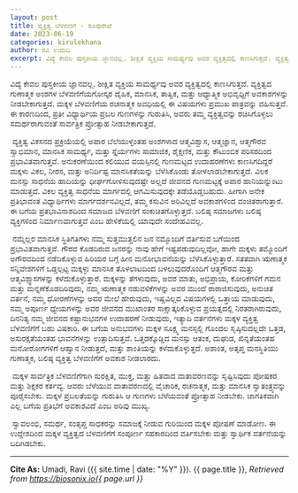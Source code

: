 ```yaml
---
layout: post
title: ವ್ಯಕ್ತಿತ್ವ ಬೆಳವಣಿಗೆ - ರೂಪುರೇಖೆ
date: 2023-06-19
categories: kirulekhana
author: ರವಿ ಉಮದಿ
excerpt: ವಿದ್ಯೆ ಕೇವಲ ಪುಸ್ತಕೀಯ ಜ್ಞಾನವಲ್ಲ. ಶೀಕ್ಷಿತ ವ್ಯಕ್ತಿಯ ಸಾಮರ್ಥ್ಯವು ಅವರ ವ್ಯಕ್ತಿತ್ವದಲ್ಲಿ ಕಾಣಸಿಗುತ್ತದೆ. ವ್ಯಕ್ತಿತ್ವದ ಗುಣಾತ್ಮಕ ಅಂಶಗಳ ಬೆಳವಣಿಗೆಯಗೋಸ್ಕರ ದೈಹಿಕ, ಮಾನಸಿಕ, ತಾತ್ವಿಕ, ಮತ್ತು ಆಧ್ಯಾತ್ಮಿಕ ಅಭಿವೃಧ್ದಿಗೆ ಅವಕಾಶಗಳನ್ನು ನೀಡಬೇಕಾಗುತ್ತದೆ.
---
```


ವಿದ್ಯೆ ಕೇವಲ ಪುಸ್ತಕೀಯ ಜ್ಞಾನವಲ್ಲ. ಶೀಕ್ಷಿತ ವ್ಯಕ್ತಿಯ ಸಾಮರ್ಥ್ಯವು ಅವರ ವ್ಯಕ್ತಿತ್ವದಲ್ಲಿ ಕಾಣಸಿಗುತ್ತದೆ. ವ್ಯಕ್ತಿತ್ವದ ಗುಣಾತ್ಮಕ ಅಂಶಗಳ ಬೆಳವಣಿಗೆಯಗೋಸ್ಕರ ದೈಹಿಕ, ಮಾನಸಿಕ, ತಾತ್ವಿಕ, ಮತ್ತು ಆಧ್ಯಾತ್ಮಿಕ ಅಭಿವೃಧ್ದಿಗೆ ಅವಕಾಶಗಳನ್ನು ನೀಡಬೇಕಾಗುತ್ತದೆ. ಮಕ್ಕಳ ಬೆಳವಣಿಗೆಯ ರಚನಾತ್ಮಕ ಅವಧಿಯಲ್ಲಿ ಈ ವಿಷಯಗಳು ಪ್ರಮುಖ ಪಾತ್ರವನ್ನು ವಹಿಸುತ್ತವೆ. ಈ ಕಾರಣದಿಂದ, ಪ್ರತೀ ವಿಧ್ಯಾರ್ಥಿಯ ಪ್ರಬಲ ಗುಣಗಳನ್ನು ಗುರುತಿಸಿ, ಅವರು ತಮ್ಮ ವ್ಯಕ್ತಿತ್ವವನ್ನು ರಚಿಸಿಗೊಳ್ಳಲು ಸಮರ್ಥರಾಗುವಂತೆ ಸಾರ್ವತ್ರಿಕ ಪ್ರೋತ್ಸಾಹ ನೀಡಬೇಕಾಗುತ್ತದೆ. 

​	ವ್ಯಕ್ತಿತ್ವ ವಿಕಸನದ ಪ್ರಕ್ರಿಯೆಯಲ್ಲಿ ಅಪಾರ ಬೆಲೆಯುಳ್ಳಂತಹ ಅಂಶಗಳಾದ ಆತ್ಮವಿಶ್ವಾಸ, ಆತ್ಮಜ್ಞಾನ, ಆತ್ಮಗೌರವ ಸ್ವಾಭಿಮಾನ, ಮಾನಸಿಕ ಸಾಮರ್ಥ್ಯ, ಮತ್ತು ಸ್ತೈರ್ಯಗಳು ಸಾಮಾಜಿಕ, ಶೈಕ್ಷಣಿಕ, ಮತ್ತು ಕೌಟುಂಬಿಕ ಪರಿಸರದಿಂದ ಪ್ರಭಾವಿತವಾಗುತ್ತವೆ. ಅನುಕರಣೆಯಿಂದ ಕಲಿಯುವ ವಯಸ್ಸಿನಲ್ಲಿ ಗುಣಮಟ್ಟದ ಉದಾಹರಣೆಗಳು ಕಾಣಸಿಗದಿದ್ದರೆ ಮಕ್ಕಳು ವಿಕಲ, ನೀರಸ, ಮತ್ತು ಅನಿರ್ದಿಷ್ಟ ಮಾನಸಿಕತೆಯನ್ನು ಬೆಳೆಸಿಕೊಂಡು ತೋಳಲಾಡಬೇಕಾಗುತ್ತದೆ. ವಿಲಕ ಮನಸ್ಸು ಸಾಧನೆಯ ಹಾದಿಯನ್ನು ಧೀರ್ಘಗೋಳಿಸುವುದಷ್ಟೇ ಅಲ್ಲದೆ ಜೀವನದ ಗುಣಮಟ್ಟಕ್ಕೆ ಅಪಾರ ಹಾನಿಯನ್ನುಂಟು ಮಾಡುತ್ತದೆ. ವಿಕಲ ವ್ಯಕ್ತಿತ್ವ ಸಾಧನೆಯ ಮಾರ್ಗದಲ್ಲಿ ಆಗಮಿಸುವುದಕ್ಕೇ ತಡೆಯೊಡ್ಡಬಹುದು. ಹೀಗಾಗಿ ಅನೇಕ ಪ್ರತಿಭಾವಂತ ವಿಧ್ಯಾರ್ಥಿಗಳು ಮಾರ್ಗದರ್ಶನವಿಲ್ಲದೆ, ತಮ್ಮ ಕಸುವಿನ ಅರಿವಿಲ್ಲದೆ ಅವಕಾಶಗಳಿಂದ ವಂಚಿತರಾಗುತ್ತಾರೆ. ಈ ಬಗೆಯ ಪ್ರತಭಾವಿನಾಶದಿಂದ ಸಮಾಜದ ಬೆಳವಣಿಗೆ ಸಂಕುಚಿತಗೊಳ್ಳುತ್ತದೆ. ಬಲಿಷ್ಠ ಸಮಾಜಗಳು ಬಲಿಷ್ಠ ವ್ಯಕ್ತಿಗಳಿಂದ ನಿರ್ಮಾಣವಾಗುತ್ತವೆ ಎಂಬ ಹೇಳಿಕೆಯಲ್ಲಿ ಯಾವುದೇ ಸಂದೇಹವಿವಲ್ಲ.

​	ನಮ್ಮೆಲ್ಲರ ಮಾನಸಿಕ ಸ್ಥಿತಿಗತಿಗಳು ನಮ್ಮ ಸುತ್ತಮುತ್ತಲಿನ ಜನ ನಮ್ಮೊಂದಿಗೆ ವರ್ತಿಸುವ ಬಗೆಯಿಂದ ಪ್ರಭಾವಿತವಾಗುತ್ತವೆ. ಗೌರವ ಕೊಡದಿರುವ ಜನರನ್ನು ನಾವು ಹೇಗೆ ಇಷ್ಟಪಡುವುದಿಲ್ಲವೋ, ಹಾಗೇ ಮಕ್ಕಳು ತಮ್ಮೊಂದಿಗೆ ಅಗೌರವದಿಂದ ನಡೆದಿಕೊಳ್ಳುವ ಹಿರಿಯರ ಬಗ್ಗೆ ಹೀನ ಮನೋಭಾವನೆಯನ್ನು ಬೆಳೆಸಿಕೊಳ್ಳುತ್ತಾರೆ. ಸತತವಾಗಿ ಋಣಾತ್ಮಕ ಸನ್ನಿವೇಶಗಳಿಗೆ ಒಡ್ಡಲ್ಪಟ್ಟ ಮಕ್ಕಳ್ಳು ಮಾನಸಿಕ ತೊಳಲಾಟದಿಂದ ಬಳಲುವುದರೊಂದಿಗೆ ಆತ್ಮಗೌರವ ಮತ್ತು ಆತ್ಮವಿಶ್ಸ್ವಾಸಗಳನ್ನು ಕಳೆದುಕೊಳ್ಳುತ್ತಾರೆ. ಮಕ್ಕಳನ್ನು ತೆಗಳುವುದು, ಅವರ ಮಾತು, ಅಭಿಪ್ರಾಯ, ಕೋರಿಕೆಗಳಿಗೆ ಗಮನ ಮತ್ತು ಮನ್ನಣೆಕೊಡದಿರಿವುದು, ನಮ್ಮ ಋಣಾತ್ಮಕ ನಡುವಳಿಕೆಗಳನ್ನು ಅವರ ಮುಂದೆ ರಾರಾಜಿಸುವುದು, ಅನುಚಿತ ವರ್ತನೆ, ನಮ್ಮ ಧೋರಣೆಗಳನ್ನು ಅವರ ಮೇಲೆ ಹೇರುವುದು, ಇಷ್ಡವಿಲ್ಲದ ವಿಷಯಗಳಲ್ಲಿ ಒತ್ತಾಯ ಮಾಡುವುದು, ನಮ್ಮ ಅಪೂರ್ಣ ಧ್ಯೇಯಗಳನ್ನು ಅವರ ಜೀವನದ ಮುಖಾಂತರ ಸಾಕ್ಷಾತ್ಕರಿಕೊಳ್ಳುವ ಪ್ರಯತ್ನದಲ್ಲಿ ನಿರತರಾಗಿರುವುದು, ದಿನನಿತ್ಯ ನಮ್ಮ ಜೀವನದ ಕಷ್ಟಾನುಭವಗಳ ಉದಾಹರಣೆ ನೀಡುವುದು, ಇತ್ಯಾದಿ ವರ್ತನೆಗಳು ಮಕ್ಕಳ ವ್ಯಕ್ತಿತ್ವ ಬೆಳವಣಿಗೆಗೆ ಬಹು ವಿಷಕಾರಿ. ಈ ಬಗೆಯ ಅನುಭವಗಳು ಮಕ್ಕಳ ಸೂಕ್ಷ್ಮ ಮನಸ್ಸಲ್ಲಿ ಗೊಂದಲ ಸೃಷ್ಠಿಸುದಲ್ಲದೇ ಒತ್ತಡ, ಅಸುರಕ್ಷತೆಯಂತಹ ಭಾವನೆಗಳನ್ನು ಉತ್ಪಾದಿಸುತ್ತವೆ. ಒತ್ತಡಕ್ಕೊಡ್ಡಿದ ಮನಸ್ಸು ಆತಂಕ, ದುಘುಡ, ಖಿನ್ನತೆಯಂತಹ ಮನೋರೋಗಗಳಿಗೆ ಆಹ್ವಾನ ನೀಡುತ್ತದೆ, ಮತ್ತು ಶಾಂತಿಯನ್ನು ಕಳೆದುಕೊಳ್ಳುತ್ತದೆ. ಅಶಾಂತ, ಅತೃಪ್ತ ಮನಸ್ಥಿತಿಯು ಗುಣಾತ್ಮಕ, ಬಲಿಷ್ಠ ವ್ಯಕ್ತಿತ್ವ ಬೆಳವಣಿಗೆಗೆ ಅವಕಾಶ ನೀಡಲಾರದು.

​	ಮಕ್ಕಳ ಸಾರ್ವತ್ರಿಕ ಬೆಳವಣಿಗೆಗಾಗಿ ಸುರಕ್ಷಿತ, ಮುಕ್ತ, ಮತ್ತು ಹಿತವಾದ ವಾತಾವರಣವನ್ನು ಸೃಷ್ಟಿಸಿವುದು ಪೋಷಕರ ಮತ್ತು ಶಿಕ್ಷಕರ ಕರ್ತವ್ಯ. ಆವರು ಬೆಳೆಯುವ ವಾತಾವರಣದಲ್ಲಿ ವೈಚಾರಿಕ, ರಚನಾತ್ಮಕ, ಮತ್ತು ಮಾನಸಿಕ ಸ್ವಾತಂತ್ರ್ಯವನ್ನು ಪೂರೈಸಬೇಕು. ಮಕ್ಕಳ ಪ್ರಬಲತೆಯನ್ನು ಗುರುತಿಸಿ ಆ ಗುಣಗಳು ಬೆಳೆಯವಂತೆ ಪ್ರೋತ್ಸಾಹ ನೀಡಬೇಕು. ಜಾಗತಿಕವಾಗಿ ಎಲ್ಲ ಬಗೆಯ ಪ್ರತಿಭೆಗೆ ಅವಕಾಶವಿದೆ ಎಂಬ ಅರಿವು ಮುಖ್ಯ.

​	ಸ್ವಾವಲಂಭಿ, ಸಮರ್ಥ, ಸಂತೃಪ್ತ ಸಾಧಕರನ್ನು ಸಮಾಜಕ್ಕೆ ನೀಡುವ ಗುರಿಯಿಂದ ಮಕ್ಕಳ ಪೋಷಣೆ ಮಾಡೋಣ. ಈ ಉದ್ದೇಶದಿಂದ ಮಕ್ಕಳ ವ್ಯಕ್ತಿತ್ವದ ಬೆಳವಣಿಗೆಗೆ ಸಂಪೂರ್ಣ ಸಹಕಾರದಿಂದ ವರ್ತಿಸಬೇಕು ಮತ್ತು ಸ್ವಾರ್ಥಿಕ ವರ್ತನೆಯನ್ನು ಬದಿಗಿಡಬೇಕು.

-----------

**Cite As:**  Umadi, Ravi ({{ site.time | date: "%Y" }}). {{ page.title }},  _Retrieved from https://biosonix.io{{ page.url }}_